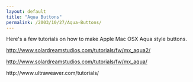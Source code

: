 ```yaml
---
layout: default
title: "Aqua Buttons"
permalink: /2003/10/27/Aqua-Buttons/
---
```


<P>Here's a few tutorials on how to make Apple Mac OSX Aqua style buttons.</P>
<P><A href="http://www.solardreamstudios.com/tutorials/fw/mx_aqua2/">http://www.solardreamstudios.com/tutorials/fw/mx_aqua2/</A></P>
<P><A href="http://www.solardreamstudios.com/tutorials/fw/mx_aqua/">http://www.solardreamstudios.com/tutorials/fw/mx_aqua/</A></P>
<P>http://www.ultraweaver.com/tutorials/</P>